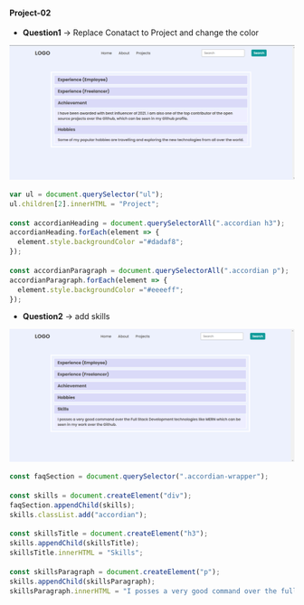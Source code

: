 #### Project-02

- **Question1** -> Replace Conatact to Project and change the color

![image](./secondAssignmentImage/task1Output.png)

```javascript
var ul = document.querySelector("ul");
ul.children[2].innerHTML = "Project";

const accordianHeading = document.querySelectorAll(".accordian h3");
accordianHeading.forEach(element => {
  element.style.backgroundColor ="#dadaf8";
});

const accordianParagraph = document.querySelectorAll(".accordian p");
accordianParagraph.forEach(element => {
  element.style.backgroundColor ="#eeeeff";
});
```

- **Question2** -> add skills

![image](./secondAssignmentImage/task2Output.png)

```javascript
const faqSection = document.querySelector(".accordian-wrapper");

const skills = document.createElement("div");
faqSection.appendChild(skills);
skills.classList.add("accordian");

const skillsTitle = document.createElement("h3");
skills.appendChild(skillsTitle);
skillsTitle.innerHTML = "Skills";

const skillsParagraph = document.createElement("p");
skills.appendChild(skillsParagraph);
skillsParagraph.innerHTML = "I posses a very good command over the full stack Development technology like MERN which can be seen in my work over the Github."
```
